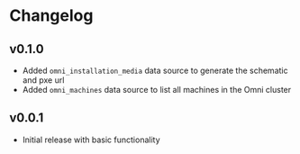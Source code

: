 # Changelog

## v0.1.0
- Added `omni_installation_media` data source to generate the schematic and pxe url
- Added `omni_machines` data source to list all machines in the Omni cluster

## v0.0.1
- Initial release with basic functionality

